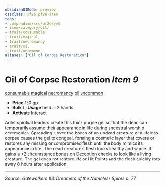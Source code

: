 ```yaml
---
obsidianUIMode: preview
cssclass: pf2e,pf2e-item
tags:
- compendium/src/pf2e/gw3
- item/category/oil/
- trait/consumable
- trait/magical
- trait/necromancy
- trait/oil
- trait/uncommon
aliases: ["Oil of Corpse Restoration"]
---
```

# Oil of Corpse Restoration *Item 9*  
[consumable](consumable.md "Consumable Item Trait")  [magical](magical.md "Magical Item Trait")  [necromancy](necromancy.md "Necromancy School Trait")  [oil](oil.md "Oil Item Trait")  [uncommon](uncommon.md "Uncommon Rarity Trait")  

- **Price** 150 gp
- **Bulk** L; **Usage** held in 2 hands
- **Activate** [Interact](interact.md)

Adlet spiritual leaders create this thick purple gel so that the dead can temporarily assume their appearance in life during ancestral worship ceremonies. Spreading it over the bones of an undead creature or a lifeless corpse causes the gel to congeal, forming a cosmetic layer that covers or restores any missing or compromised flesh until the body mimics its appearance in life. The dead creature's flesh looks healthy and whole. It gains a +2 circumstance bonus on [Deception](skills.md#Deception) checks to look like a living creature. The gel does not restore life or Hit Points and the flesh quickly rots away 8 hours after application.


---
*Source: Gatewalkers #3: Dreamers of the Nameless Spires p. 77*